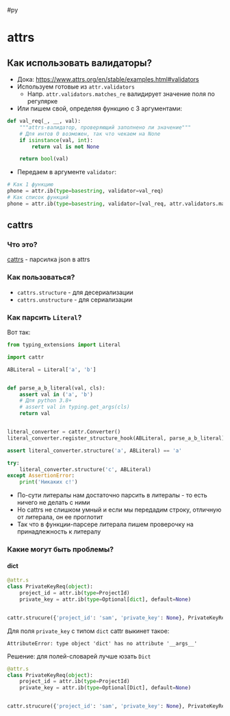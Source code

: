 #py

# attrs

## Как использовать валидаторы?

- Дока: https://www.attrs.org/en/stable/examples.html#validators
- Используем готовые из `attr.validators`
    - Напр. `attr.validators.matches_re` валидирует значение поля по регулярке
- Или пишем свой, определяя функцию с 3 аргументами:

```python
def val_req(_, __, val):
    """attrs-валидатор, проверяющий заполнено ли значение"""
    # Для интов 0 возможен, так что чекаем на None
    if isinstance(val, int):
        return val is not None

    return bool(val)
```

- Передаем в аргументе `validator`:

```python
# Как 1 функцию
phone = attr.ib(type=basestring, validator=val_req)
# Как список функций
phone = attr.ib(type=basestring, validator=[val_req, attr.validators.matches_re(r'\d{8}')])
```

## cattrs

### Что это?

[cattrs](https://github.com/python-attrs/cattrs) - парсилка json в attrs

### Как пользоваться?

- `cattrs.structure` - для десериализации
- `cattrs.unstructure` - для сериализации

### Как парсить `Literal`?

Вот так:

```python
from typing_extensions import Literal

import cattr

ABLiteral = Literal['a', 'b']


def parse_a_b_literal(val, cls):
    assert val in ('a', 'b')
    # Для python 3.8+
    # assert val in typing.get_args(cls)
    return val


literal_converter = cattr.Converter()
literal_converter.register_structure_hook(ABLiteral, parse_a_b_literal)

assert literal_converter.structure('a', ABLiteral) == 'a'

try:
    literal_converter.structure('c', ABLiteral)
except AssertionError:
    print('Никаких c!')
```

- По-сути литералы нам достаточно парсить в литералы - то есть ничего не делать с ними
- Но cattrs не слишком умный и если мы передадим строку, отличную от литерала, он ее проглотит
- Так что в функции-парсере литерала пишем проверочку на принадлежность к литералу

### Какие могут быть проблемы?

#### dict

```python
@attr.s
class PrivateKeyReq(object):
    project_id = attr.ib(type=ProjectId)
    private_key = attr.ib(type=Optional[dict], default=None)


cattr.strucure({'project_id': 'sam', 'private_key': None}, PrivateKeyReq)

```

Для поля `private_key` с типом `dict` cattr выкинет такое:

```
AttributeError: type object 'dict' has no attribute '__args__'
```

Решение: для полей-словарей лучше юзать `Dict`

```python
@attr.s
class PrivateKeyReq(object):
    project_id = attr.ib(type=ProjectId)
    private_key = attr.ib(type=Optional[Dict], default=None)


cattr.strucure({'project_id': 'sam', 'private_key': None}, PrivateKeyReq)  # ok

```
